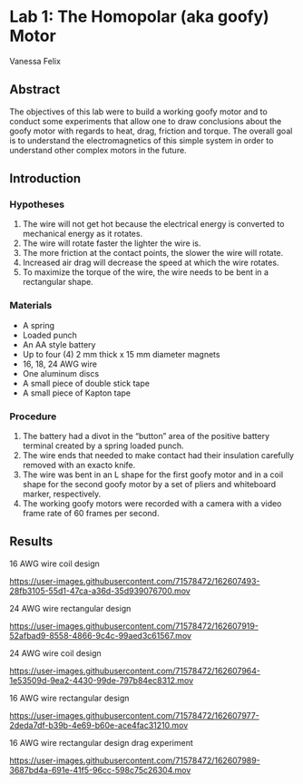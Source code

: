 # Lab 1: The Homopolar (aka goofy) Motor
Vanessa Felix

## Abstract

The objectives of this lab were to build a working goofy motor and to conduct some experiments that allow one to draw conclusions about the goofy motor with regards to heat, drag, friction and torque. The overall goal is to understand the electromagnetics of this simple system in order to understand other complex motors in the future. 


## Introduction

### Hypotheses

1. The wire will not get hot because the electrical energy is converted to mechanical energy as it rotates. 
2. The wire will rotate faster the lighter the wire is.
3. The more friction at the contact points, the slower the wire will rotate.
4. Increased air drag will decrease the speed at which the wire rotates. 
5. To maximize the torque of the wire, the wire needs to be bent in a rectangular shape. 

### Materials
- A spring
- Loaded punch
- An AA style battery
- Up to four (4) 2 mm thick x 15 mm diameter magnets
- 16, 18, 24 AWG wire 
- One aluminum discs
- A small piece of double stick tape 
- A small piece of Kapton tape

### Procedure 
1. The battery had a divot in the “button” area of the positive battery terminal created by a spring loaded punch. 
2. The wire ends that needed to make contact had their insulation carefully removed with an exacto knife.
3. The wire was bent in an L shape for the first goofy motor and in a coil shape for the second goofy motor by a set of pliers and whiteboard marker, respectively. 
4. The working goofy motors were recorded with a camera with a video frame rate of 60 frames per second. 

## Results

16 AWG wire coil design 



https://user-images.githubusercontent.com/71578472/162607493-28fb3105-55d1-47ca-a36d-35d939076700.mov

24 AWG wire rectangular design 





https://user-images.githubusercontent.com/71578472/162607919-52afbad9-8558-4866-9c4c-99aed3c61567.mov

24 AWG wire coil design 




https://user-images.githubusercontent.com/71578472/162607964-1e53509d-9ea2-4430-99de-797b84ec8312.mov

16 AWG wire rectangular design 




https://user-images.githubusercontent.com/71578472/162607977-2deda7df-b39b-4e69-b60e-ace4fac31210.mov

16 AWG wire rectangular design drag experiment 



https://user-images.githubusercontent.com/71578472/162607989-3687bd4a-691e-41f5-96cc-598c75c26304.mov




